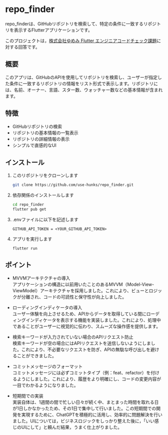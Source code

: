 # repo_finder

repo_finderは、GitHubリポジトリを検索して、特定の条件に一致するリポジトリを表示するFlutterアプリケーションです。

このプロジェクトは，[株式会社ゆめみ Flutter エンジニアコードチェック課題](https://github.com/yumemi-inc/flutter-engineer-codecheck)に対する回答です。

## 概要

このアプリは、GitHubのAPIを使用してリポジトリを検索し、ユーザーが指定した条件に一致するリポジトリの情報をリスト形式で表示します。リポジトリには、名前、オーナー、言語、スター数、ウォッチャー数などの基本情報が含まれます。

## 特徴

- GitHubリポジトリの検索
- リポジトリの基本情報の一覧表示
- リポジトリの詳細情報の表示
- シンプルで直感的なUI

## インストール

1. このリポジトリをクローンします
   ```bash
   git clone https://github.com/use-hunks/repo_finder.git
   ```
2. 依存関係のインストールします
    ```bash
    cd repo_finder
    flutter pub get
    ```
3. .envファイルに以下を記述します
    ```
    GITHUB_API_TOKEN = <YOUR_GITHUB_API_TOKEN>
    ```
4. アプリを実行します
    ```
    flutter run
    ```
## ポイント
- MVVMアーキテクチャの導入  
アプリケーションの構造に以前用いたことのあるMVVM（Model-View-ViewModel）アーキテクチャを採用しました。これにより、ビューとロジックが分離され、コードの可読性と保守性が向上しました。

- ローディングインディケータの導入  
ユーザー体験を向上させるため、APIからデータを取得している間にローディングインディケータを表示する機能を実装しました。これにより、処理中であることがユーザーに視覚的に伝わり、スムーズな操作感を提供します。

- 検索キーワードが入力されていない場合のAPIリクエスト防止  
検索キーワードが空の場合にはAPIリクエストを送信しないようにしました。これにより、不必要なリクエストを防ぎ、APIの無駄な呼び出しを避けることができました。

- コミットメッセージのフォーマット  
コミットメッセージには必ずコミットタイプ（例：feat、refactor）を付けるようにしました。これにより、履歴をより明確にし、コードの変更内容が一目でわかるようになりました。

- 短期間での実装  
実装自体は、1週間の間で忙しい日々が続く中、まとまった時間を取れる日が1日しかなかったため、その1日で集中して行いました。この短期間での開発を実現するために、ChatGPTを積極的に活用し、効率的に問題解決を行いました。UIについては，ビジネスロジックをしっかり整えた後に，「いい感じのUIにして」と頼んだ結果，うまく仕上がりました。
